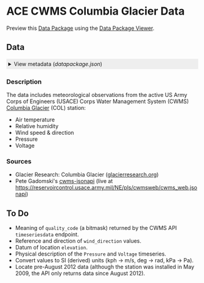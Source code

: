 
ACE CWMS Columbia Glacier Data
==============================

Preview this [Data Package](http://specs.frictionlessdata.io/data-packages/) using the [Data Package Viewer](http://data.okfn.org/tools/view?url=https://github.com/columbia-glacier/usace-cwms-col).

Data
----

<details style="background-color: #eee;padding: 5px;"><summary>View metadata (<i>datapackage.json</i>)</summary>

-   **name**: usace-cwms-col
-   **title**: USACE CWMS Columbia Glacier Data
-   **description**: Meteorological observations from the US Army Corps of Engineers Corps Water Management System station at Columbia Glacier.
-   **version**: 0.1.0
-   **sources**:
    -   \[1\]
        -   **title**: Glacier Research: Columbia Glacier
        -   **path**: <http://glacierresearch.org/locations/columbia/>
    -   \[2\]
        -   **title**: Pete Gadomski's CWMS JSON API (cwms-jsonapi)
        -   **path**: <https://github.com/gadomski/cwms-jsonapi>
    -   \[3\]
        -   **title**: CWMS JSON API Endpoints
        -   **path**: <https://reservoircontrol.usace.army.mil/NE/pls/cwmsweb/cwms_web.jsonapi>
-   **contributors**:
    -   \[1\]
        -   **title**: Ethan Welty
        -   **email**: <ethan.welty@gmail.com>
        -   **role**: author
    -   \[2\]
        -   **title**: David Finnegan
        -   **role**: Coordinated the installation and maintenance of the station
    -   \[3\]
        -   **title**: Adam LeWinter
        -   **role**: Assisted station deployment
    -   \[4\]
        -   **title**: Pete Gadomski
        -   **role**: Wrote the API distributing the data from the station
-   **resources**:
    -   \[1\]
        -   **name**: stations
        -   **path**: data/stations.csv
        -   **title**: Station metadata
        -   **schema**:
            -   **fields**:
                -   \[1\]
                    -   **name**: id
                    -   **type**: string
                -   \[2\]
                    -   **name**: name
                    -   **type**: string
                -   \[3\]
                    -   **name**: longitude
                    -   **type**: number
                    -   **description**: Longitude (WGS84, EPSG:4326)
                    -   **unit**: °
                -   \[4\]
                    -   **name**: latitude
                    -   **type**: number
                    -   **description**: Latitude (WGS84, EPSG:4326)
                    -   **unit**: °
                -   \[5\]
                    -   **name**: elevation
                    -   **type**: number
                    -   **description**: Elevation (unknown datum)
                    -   **unit**: m
    -   \[2\]
        -   **name**: data
        -   **path**: data/data.csv
        -   **title**: Station data
        -   **schema**:
            -   **foreignKeys**:
                -   **fields**: station\_id
                -   **reference**:
                    -   **resource**: stations
                    -   **fields**: id
            -   **fields**:
                -   \[1\]
                    -   **name**: t
                    -   **type**: datetime
                    -   **format**: %Y-%m-%dT%H:%M:%SZ
                -   \[2\]
                    -   **name**: air\_temperature\_1
                    -   **type**: number
                    -   **unit**: °C
                -   \[3\]
                    -   **name**: air\_temperature\_2
                    -   **type**: number
                    -   **unit**: °C
                -   \[4\]
                    -   **name**: relative\_humitidy
                    -   **type**: number
                    -   **unit**: %
                -   \[5\]
                    -   **name**: wind\_speed\_1
                    -   **type**: number
                    -   **unit**: m s-1
                -   \[6\]
                    -   **name**: wind\_speed\_2
                    -   **type**: number
                    -   **unit**: m s-1
                -   \[7\]
                    -   **name**: wind\_direction\_1
                    -   **type**: number
                    -   **description**: Wind direction (reference and direction unknown)
                    -   **unit**: rad
                -   \[8\]
                    -   **name**: wind\_direction\_2
                    -   **type**: number
                    -   **description**: Wind direction (reference and direction unknown)
                    -   **unit**: rad
                -   \[9\]
                    -   **name**: air\_pressure
                    -   **type**: number
                    -   **unit**: Pa
                -   \[10\]
                    -   **name**: voltage
                    -   **type**: number
                    -   **unit**: V </details>

### Description

The data includes meteorological observations from the active US Army Corps of Engineers (USACE) Corps Water Management System (CWMS) [Columbia Glacier](http://glacierresearch.com/locations/columbia/) (COL) station:

-   Air temperature
-   Relative humidity
-   Wind speed & direction
-   Pressure
-   Voltage

### Sources

-   Glacier Research: Columbia Glacier ([glacierresearch.org](http://glacierresearch.org/))
-   Pete Gadomski's [cwms-jsonapi](https://github.com/gadomski/cwms-jsonapi) (live at <https://reservoircontrol.usace.army.mil/NE/pls/cwmsweb/cwms_web.jsonapi>)

To Do
-----

-   Meaning of `quality_code` (a bitmask) returned by the CWMS API `timeseriesdata` endpoint.
-   Reference and direction of `wind_direction` values.
-   Datum of location `elevation`.
-   Physical description of the `Pressure` and `Voltage` timeseries.
-   Convert values to SI (derived) units (kph -&gt; m/s, deg -&gt; rad, kPa -&gt; Pa).
-   Locate pre-August 2012 data (although the station was installed in May 2009, the API only returns data since August 2012).
